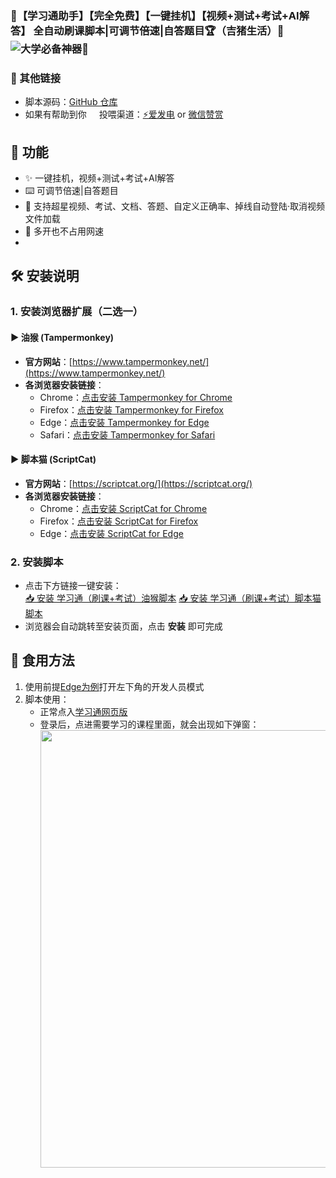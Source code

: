 ### 🥇【学习通助手】【完全免费】【一键挂机】【视频+测试+考试+AI解答】 全自动刷课脚本|可调节倍速|自答题目🏆（吉猪生活）🥳![大学必备神器🎉](https://glitch-art.vercel.app/api/simple?word={🥳大学必备神器🎉})
### 🔗 其他链接  
- 脚本源码：[GitHub 仓库](https://github.com/521-baby/-)    
- 如果有帮助到你<img src='https://github.com/user-attachments/assets/830f9d78-a85c-4d62-be5e-cc0af727eabe' width='16px' /> 投喂渠道：[⚡爱发电](https://afdian.com/a/chunshu) or [微信赞赏](https://github.com/521-baby/521-baby/blob/main/DONATE.md)</del>
## 🚀 功能 
- ✨ 一键挂机，视频+测试+考试+AI解答
- ⌨️ 可调节倍速|自答题目
- 🌈 支持超星视频、考试、文档、答题、自定义正确率、掉线自动登陆·取消视频文件加载
- 🧐 多开也不占用网速
- 
## 🛠️ 安装说明  
### 1. 安装浏览器扩展（二选一）  
#### ▶ 油猴 (Tampermonkey)  
- **官方网站**：[https://www.tampermonkey.net/](https://www.tampermonkey.net/)  
- **各浏览器安装链接**：  
  - Chrome：[点击安装 Tampermonkey for Chrome](https://chrome.google.com/webstore/detail/tampermonkey/dhdgffkkebhmkfjojejmpbldmpobfkfo)  
  - Firefox：[点击安装 Tampermonkey for Firefox](https://addons.mozilla.org/en-US/firefox/addon/tampermonkey/)  
  - Edge：[点击安装 Tampermonkey for Edge](https://microsoftedge.microsoft.com/addons/detail/tampermonkey/iikmkjmpaadaobahmlepeloendndfphd)  
  - Safari：[点击安装 Tampermonkey for Safari](https://apps.apple.com/us/app/tampermonkey/id1482490089)  

#### ▶ 脚本猫 (ScriptCat)  
- **官方网站**：[https://scriptcat.org/](https://scriptcat.org/)  
- **各浏览器安装链接**：  
  - Chrome：[点击安装 ScriptCat for Chrome](https://chrome.google.com/webstore/detail/scriptcat/lhplgjmbpnjgjmpbokdjpcbbekifcmli)  
  - Firefox：[点击安装 ScriptCat for Firefox](https://addons.mozilla.org/zh-CN/firefox/addon/scriptcat/)  
  - Edge：[点击安装 ScriptCat for Edge](https://microsoftedge.microsoft.com/addons/detail/scriptcat/llhcdfddnmmcmlbdennkpdnlnbgbmfak)  

### 2. 安装脚本  
- 点击下方链接一键安装：  
  [📥 安装 学习通（刷课+考试）油猴脚本](https://raw.githubusercontent.com/你的用户名/你的仓库/main/script.user.js)
  [📥 安装 学习通（刷课+考试）脚本猫脚本](https://raw.githubusercontent.com/你的用户名/你的仓库/main/script.user.js)
- 浏览器会自动跳转至安装页面，点击 **安装** 即可完成  


## 📝 食用方法  
1. 使用前提[Edge为例](edge://extensions/)打开左下角的开发人员模式
2. 脚本使用：  
   - 正常点入[学习通网页版](https://v8.chaoxing.com/)
   - 登录后，点进需要学习的课程里面，就会出现如下弹窗：
     <img width="700" src="https://github.com/521-baby/ChaoXing-SuperSrarLearn/blob/main/%E5%BC%B9%E7%AA%97%E5%8A%9F%E8%83%BD%E9%9D%A2%E6%9D%BF.png">
